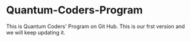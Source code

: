 # Quantum-Coders-Program
This is Quantum Coders' Program on Git Hub. This is our frst version and we will keep updating it.
